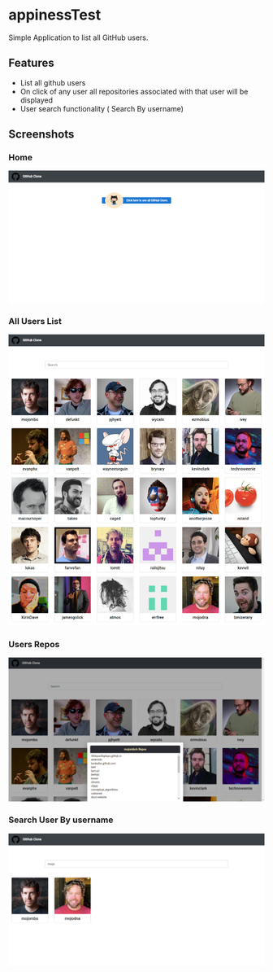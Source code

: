 # appinessTest
  Simple Application to list all GitHub users. 
  
## Features
- List all github users 
- On click of any user all repositories associated with that user will be displayed
- User search functionality ( Search By username)

## 
## Screenshots
### Home
![Welcome Screen](screenshots/HomePage.png)
### All Users List
![Welcome Screen](screenshots/allUsers.png)
### Users Repos
![User Repos](screenshots/userRepos.png)
### Search User By username
![Search User](screenshots/userSearch.png)

